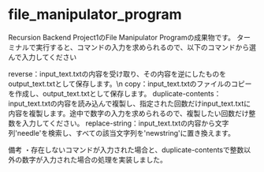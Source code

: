 # file_manipulator_program

Recursion Backend Project1のFile Manipulator Programの成果物です。
ターミナルで実行すると、コマンドの入力を求められるので、以下のコマンドから選んで入力してください

reverse：input_text.txtの内容を受け取り、その内容を逆にしたものをoutput_text.txtとして保存します。\n
copy：input_text.txtのファイルのコピーを作成し、output_text.txtとして保存します。
duplicate-contents：input_text.txtの内容を読み込んで複製し、指定された回数だけinput_text.txtに内容を複製します。途中で数字の入力を求められるので、複製したい回数だけ整数を入力してください。
replace-string：input_text.txtの内容から文字列'needle'を検索し、すべての該当文字列を'newstring'に置き換えます。

備考
・存在しないコマンドが入力された場合と、duplicate-contentsで整数以外の数字が入力された場合の処理を実装しました。
